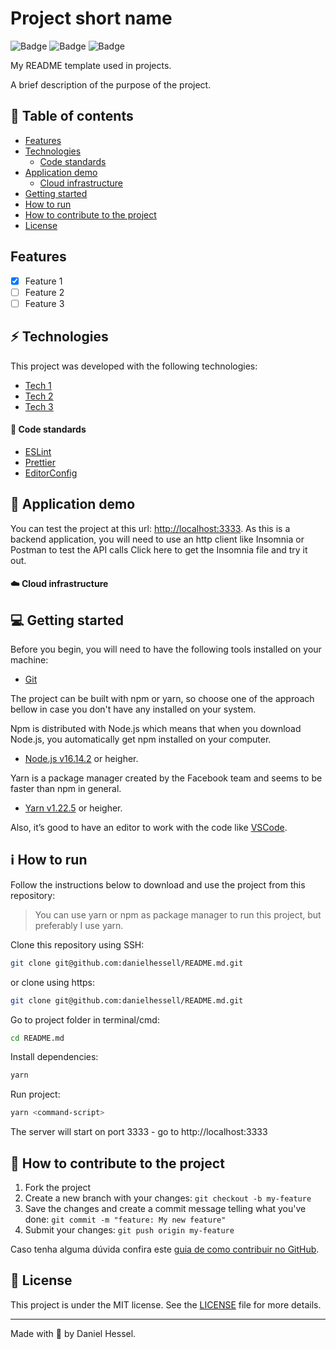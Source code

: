 # Project short name

![Badge](https://img.shields.io/static/v1?label=author&message=DanielHessel&color=0070f3&style=flat&logo=<LOGO>)
![Badge](https://img.shields.io/static/v1?label=status&message=InProgress&color=yellow&style=flat&logo=<LOGO>)
![Badge](https://img.shields.io/static/v1?label=license&message=MIT&color=0070f3&style=flat&logo=<LOGO>)

My README template used in projects.

A brief description of the purpose of the project.

## :pushpin: Table of contents
<!--ts-->
   * [Features](#features)
   * [Technologies](#zap-technologies)
      * [Code standards](#balloon-code-standards)
   * [Application demo](#triangular_flag_on_post-application-demo)
      * [Cloud infrastructure](#cloud-cloud-infrastructure)
   * [Getting started](#computer-getting-started)
   * [How to run](#information_source-how-to-run)
   * [How to contribute to the project](tada-how-to-contribute-to-the-project)
   * [License](#page_facing_up-license)
<!--te-->

## Features
  
  - [x] Feature 1
  - [ ] Feature 2
  - [ ] Feature 3

## :zap: Technologies

This project was developed with the following technologies:

- [Tech 1](http://tech1.com)
- [Tech 2](http://tech2.com)
- [Tech 3](http://tech3.com)

#### :balloon: Code standards

- [ESLint](https://eslint.org/)
- [Prettier](https://prettier.io/)
- [EditorConfig](https://editorconfig.org/)
  
## :triangular_flag_on_post: Application demo

You can test the project at this url: [http://localhost:3333](http://localhost:3333).
As this is a backend application, you will need to use an http client like Insomnia or Postman to test the API calls
Click here to get the Insomnia file and try it out.

#### :cloud: Cloud infrastructure

## :computer: Getting started

Before you begin, you will need to have the following tools installed on your machine:
- [Git](https://git-scm.com)

The project can be built with npm or yarn, so choose one of the approach bellow in case you don't have any installed on your system.

Npm is distributed with Node.js which means that when you download Node.js, you automatically get npm installed on your computer.
- [Node.js v16.14.2](https://nodejs.org/) or heigher.

Yarn is a package manager created by the Facebook team and seems to be faster than npm in general.
- [Yarn v1.22.5](https://yarnpkg.com/) or heigher.

<!-- As mentioned before, we are using Apache Kafka to handle the communication between the services and Postgres to the database, and the best way to run these environments locally is using Docker, for that you will need to have it installed on your machine. [Click here to install Docker](https://www.notion.so/Docker-e-Docker-Compose-16771f2ceefe4a05a8c29df4ca49e97a). -->

<!-- The project can be built directly with the Docker and Docker Compose, where the server container will be created with all the necessary configurations to start the project. [Click here to install Docker and Docker Compose](https://www.notion.so/Docker-e-Docker-Compose-16771f2ceefe4a05a8c29df4ca49e97a). -->

Also, it’s good to have an editor to work with the code like [VSCode](https://code.visualstudio.com/).

## :information_source: How to run

Follow the instructions below to download and use the project from this repository:

> You can use yarn or npm as package manager to run this project, but preferably I use yarn.

Clone this repository using SSH:
```bash
git clone git@github.com:danielhessell/README.md.git
```

or clone using https:
```bash
git clone git@github.com:danielhessell/README.md.git
```

Go to project folder in terminal/cmd:
```bash
cd README.md
```

Install dependencies:
```bash
yarn
```

Run project:
```bash
yarn <command-script>
```

The server will start on port 3333 - go to http://localhost:3333

## :tada: How to contribute to the project

1. Fork the project
2. Create a new branch with your changes: ```git checkout -b my-feature```
3. Save the changes and create a commit message telling what you've done: ```git commit -m "feature: My new feature"```
4. Submit your changes: ```git push origin my-feature```

Caso tenha alguma dúvida confira este [guia de como contribuir no GitHub](https://github.com/firstcontributions/first-contributions).

## :page_facing_up: License

This project is under the MIT license. See the [LICENSE](https://github.com/danielhessell/README.md/blob/master/LICENSE) file for more details.

---
Made with :blue_heart: by Daniel Hessel.

<!-- ![Badge](https://img.shields.io/static/v1?label=danielhessell&message=DOSOMETHINGGREAT&color=0070f3&style=<0070f3>&logo=rocket) -->
